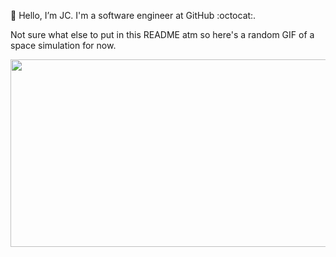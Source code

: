 👋 Hello, I’m JC. I'm a software engineer at GitHub :octocat:.

Not sure what else to put in this README atm so here's a random GIF of a space simulation for now.

<img src="https://user-images.githubusercontent.com/3589097/190533144-70df578b-62f4-4a28-9f22-abc8773ea60a.gif" width="1000" height="300" />

